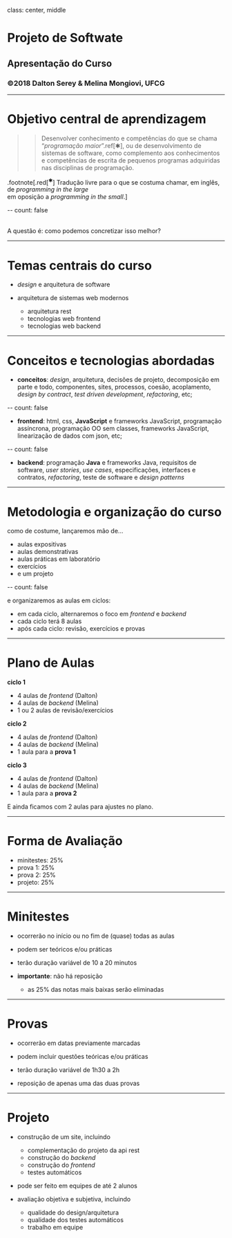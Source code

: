 class: center, middle
# Projeto de Softwate
## Apresentação do Curso
### ©2018 Dalton Serey & Melina Mongiovi, UFCG
<!-- .center[![Right-aligned image](https://i.stack.imgur.com/Mmww2.png)] -->

---
# Objetivo central de aprendizagem

>> Desenvolver conhecimento e competências do que se
chama “_programação maior_”.ref[✱], ou de desenvolvimento de
sistemas de software, como complemento aos conhecimentos e
competências de escrita de pequenos programas adquiridas nas
disciplinas de programação.

.footnote[.red[<sup>✱</sup>] Tradução livre
para o que se costuma chamar, em inglês, de
_programming in the large_<br>em oposição a _programming in the
small_.]

--
count: false

<br>
A questão é: como podemos concretizar isso melhor?

---
# Temas centrais do curso

- _design_ e arquitetura de software

- arquitetura de sistemas web modernos

  - arquitetura rest
  - tecnologias web frontend
  - tecnologias web backend

---
# Conceitos e tecnologias abordadas

- **conceitos**: _design_, arquitetura, decisões de projeto,
  decomposição em parte e todo, componentes, sites, processos,
  coesão, acoplamento, _design by contract_, _test driven
  development_, _refactoring_, etc;

--
count: false

- **frontend**: html, css, **JavaScript** e frameworks
  JavaScript, programação assíncrona, programação OO sem classes,
  frameworks JavaScript, linearização de dados com json, etc;

--
count: false

- **backend**: programação **Java** e frameworks Java, requisitos
  de software, _user stories_, _use cases_, especificações,
  interfaces e contratos, _refactoring_, teste de software e
  _design patterns_

---
# Metodologia e organização do curso

como de costume, lançaremos mão de...
  - aulas expositivas
  - aulas demonstrativas
  - aulas práticas em laboratório
  - exercícios
  - e um projeto

--
count: false

e organizaremos as aulas em ciclos:
  - em cada ciclo, alternaremos o foco em _frontend_ e _backend_
  - cada ciclo terá 8 aulas
  - após cada ciclo: revisão, exercícios e provas

---
# Plano de Aulas

**ciclo 1**
  - 4 aulas de _frontend_ (Dalton)
  - 4 aulas de _backend_ (Melina)
  - 1 ou 2 aulas de revisão/exercícios

**ciclo 2**
  - 4 aulas de _frontend_ (Dalton)
  - 4 aulas de _backend_ (Melina)
  - 1 aula para a **prova 1**

**ciclo 3**
  - 4 aulas de _frontend_ (Dalton)
  - 4 aulas de _backend_ (Melina)
  - 1 aula para a **prova 2**

E ainda ficamos com 2 aulas para ajustes no plano.

---
# Forma de Avaliação

- minitestes: 25%
- prova 1: 25%
- prova 2: 25%
- projeto: 25%

---
# Minitestes

- ocorrerão no início ou no fim de (quase) todas as aulas

- podem ser teóricos e/ou práticas

- terão duração variável de 10 a 20 minutos

- **importante**: não há reposição
   - as 25% das notas mais baixas serão eliminadas

---
# Provas

- ocorrerão em datas previamente marcadas

- podem incluir questões teóricas e/ou práticas

- terão duração variável de 1h30 a 2h

- reposição de apenas uma das duas provas

---
# Projeto

- construção de um site, incluindo
   - complementação do projeto da api rest
   - construção do _backend_
   - construção do _frontend_
   - testes automáticos

- pode ser feito em equipes de até 2 alunos

- avaliação objetiva e subjetiva, incluindo
   - qualidade do design/arquitetura
   - qualidade dos testes automáticos
   - trabalho em equipe
